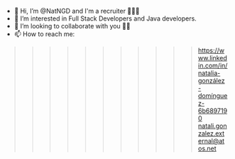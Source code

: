 - 👋 Hi, I’m @NatNGD and I'm a recruiter 🖖🏻🚀
- 👀 I’m interested in Full Stack Developers and Java developers.
- 💞️ I’m looking to collaborate with you 🙌🏼
- 📫 How to reach me: 
>>>>>>>>>>> https://www.linkedin.com/in/natalia-gonzález-domínguez-6b6897190
>>>>>>>>>>> natali.gonzalez.external@atos.net
<!--
Feel free to contact me and send your CV ☺️✨
--->
